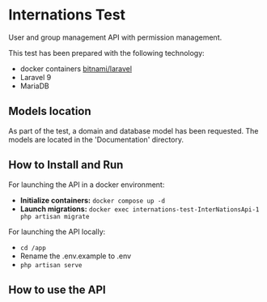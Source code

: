 # Internations Test

User and group management API with permission management.

This test has been prepared with the following technology:

* docker containers [bitnami/laravel](https://hub.docker.com/r/bitnami/laravel)
* Laravel 9
* MariaDB

## Models location

As part of the test, a domain and database model has been requested.
The models are located in the 'Documentation' directory.

## How to Install and Run

For launching the API in a docker environment:
* **Initialize containers:** `docker compose up -d`
* **Launch migrations:** `docker exec internations-test-InterNationsApi-1 php artisan migrate`

For launching the API locally:

* `cd /app`
* Rename the .env.example to .env
* `php artisan serve`
## How to use the API